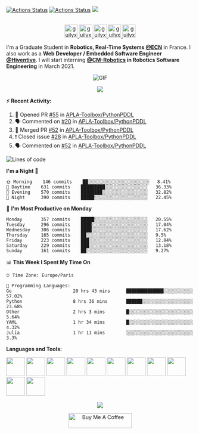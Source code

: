 [![Actions Status](https://github.com/guilyx/guilyx/workflows/wakatime-stats/badge.svg)](https://github.com/guilyx/guilyx/actions)
[![Actions Status](https://github.com/guilyx/guilyx/workflows/update-gh-activity/badge.svg)](https://github.com/guilyx/guilyx/actions)
![](https://visitor-badge.glitch.me/badge?page_id=guilyx.guilyx)

<p align="center">
<br/>
<a href="https://twitter.com/spida_rwin">
  <img alt="guilyx | Twitter" width="35px" src="https://image.flaticon.com/icons/svg/2111/2111703.svg" />
</a>
<a href="https://www.linkedin.com/in/erwinlejeune-lkn">
  <img alt="guilyx's LinkdeIN" width="35px" src="https://image.flaticon.com/icons/svg/2111/2111465.svg" />
</a>
<a href="https://www.facebook.com/erwin.lejeune">
  <img alt="guilyx's Facebook" width="35px" src="https://image.flaticon.com/icons/svg/2111/2111342.svg" />
</a>
<a href="https://www.instagram.com/spid_erwin">
  <img alt="guilyx's Instagram" width="35px" src="https://image.flaticon.com/icons/svg/2111/2111421.svg" />
</a>
<a href="https://open.spotify.com/user/11147618695?si=zZFn6uAGRLyoU02lsG50GA">
  <img alt="guilyx's Spotify" width="35px" src="https://image.flaticon.com/icons/svg/2111/2111627.svg" />
</a>
</p>

I'm a Graduate Student in **Robotics, Real-Time Systems [@ECN](https://www.ec-nantes.fr)** in France. I also work as a **Web Developer / Embedded Software Engineer [@Hiventive](https://www.hiventive.com)**. I will start interning **[@CM-Robotics](https://cm-robotics.com) in Robotics Software Engineering** in March 2021.

<p align="center">
<img align="center" alt="GIF" src="https://media1.tenor.com/images/1c6140897565e34a4e98f618e220dc0d/tenor.gif?itemid=9358372" />
</p>

<p align="center">
  <img alig src="https://github-profile-trophy.vercel.app/?username=guilyx&column=6&rank=SSS,SS,S,AAA,AA,A,B,C" />
</p>


**:zap: Recent Activity:**

<!--START_SECTION:activity-->
1. 💪 Opened PR [#55](https://github.com/APLA-Toolbox/PythonPDDL/pull/55) in [APLA-Toolbox/PythonPDDL](https://github.com/APLA-Toolbox/PythonPDDL)
2. 🗣 Commented on [#20](https://github.com/APLA-Toolbox/PythonPDDL/issues/20) in [APLA-Toolbox/PythonPDDL](https://github.com/APLA-Toolbox/PythonPDDL)
3. 🎉 Merged PR [#52](https://github.com/APLA-Toolbox/PythonPDDL/pull/52) in [APLA-Toolbox/PythonPDDL](https://github.com/APLA-Toolbox/PythonPDDL)
4. ❗️ Closed issue [#28](https://github.com/APLA-Toolbox/PythonPDDL/issues/28) in [APLA-Toolbox/PythonPDDL](https://github.com/APLA-Toolbox/PythonPDDL)
5. 🗣 Commented on [#52](https://github.com/APLA-Toolbox/PythonPDDL/issues/52) in [APLA-Toolbox/PythonPDDL](https://github.com/APLA-Toolbox/PythonPDDL)
<!--END_SECTION:activity-->

<!--START_SECTION:waka-->
![Lines of code](https://img.shields.io/badge/From%20Hello%20World%20I%27ve%20Written-312%20lines%20of%20code-blue)

**I'm a Night 🦉** 

```text
🌞 Morning    146 commits    ██░░░░░░░░░░░░░░░░░░░░░░░   8.41% 
🌆 Daytime    631 commits    █████████░░░░░░░░░░░░░░░░   36.33% 
🌃 Evening    570 commits    ████████░░░░░░░░░░░░░░░░░   32.82% 
🌙 Night      390 commits    █████░░░░░░░░░░░░░░░░░░░░   22.45%

```
📅 **I'm Most Productive on Monday** 

```text
Monday       357 commits    █████░░░░░░░░░░░░░░░░░░░░   20.55% 
Tuesday      296 commits    ████░░░░░░░░░░░░░░░░░░░░░   17.04% 
Wednesday    306 commits    ████░░░░░░░░░░░░░░░░░░░░░   17.62% 
Thursday     165 commits    ██░░░░░░░░░░░░░░░░░░░░░░░   9.5% 
Friday       223 commits    ███░░░░░░░░░░░░░░░░░░░░░░   12.84% 
Saturday     229 commits    ███░░░░░░░░░░░░░░░░░░░░░░   13.18% 
Sunday       161 commits    ██░░░░░░░░░░░░░░░░░░░░░░░   9.27%

```


📊 **This Week I Spent My Time On** 

```text
⌚︎ Time Zone: Europe/Paris

💬 Programming Languages: 
Go                       20 hrs 43 mins      ██████████████░░░░░░░░░░░   57.02% 
Python                   8 hrs 36 mins       ██████░░░░░░░░░░░░░░░░░░░   23.68% 
Other                    2 hrs 3 mins        █░░░░░░░░░░░░░░░░░░░░░░░░   5.64% 
YAML                     1 hr 34 mins        █░░░░░░░░░░░░░░░░░░░░░░░░   4.32% 
Julia                    1 hr 11 mins        ░░░░░░░░░░░░░░░░░░░░░░░░░   3.3%

```


<!--END_SECTION:waka-->

**Languages and Tools:**  

<code><img height="50" src="https://image.flaticon.com/icons/svg/2861/2861557.svg"></code>
<code><img height="50" src="https://image.flaticon.com/icons/svg/3190/3190604.svg"></code>
<code><img height="50" src="https://image.flaticon.com/icons/svg/2942/2942156.svg"></code>
<code><img height="50" src="https://img.icons8.com/color/48/000000/golang.png"></code>
<code><img height="50" src="https://image.flaticon.com/icons/svg/1628/1628182.svg"></code>
<code><img height="50" src="https://image.flaticon.com/icons/png/512/2085/2085061.png"></code>
<code><img height="50" src="https://image.flaticon.com/icons/svg/2535/2535543.svg"></code>
<code><img height="50" src="https://cdn.icon-icons.com/icons2/1508/PNG/512/matlab_104289.png"></code>
<code><img height="50" src="https://image.flaticon.com/icons/svg/2721/2721297.svg"></code>
<code><img height="50" src="https://image.flaticon.com/icons/svg/752/752605.svg"></code>
<code><img height="50" src="https://image.flaticon.com/icons/svg/1680/1680899.svg"></code>

<p align="center">
<img align="center" src="https://github-readme-stats.vercel.app/api?username=guilyx&show_icons=true&hide_border=true">
</p>

<p align="center">
<a href="https://www.buymeacoffee.com/dq01aOE" target="_blank"><img src="https://cdn.buymeacoffee.com/buttons/default-red.png" alt="Buy Me A Coffee" height="40" width="170" ></a>
</p>
